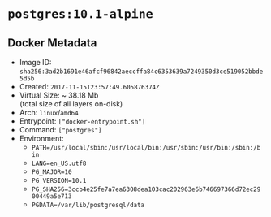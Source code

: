# `postgres:10.1-alpine`

## Docker Metadata

- Image ID: `sha256:3ad2b1691e46afcf96842aeccffa84c6353639a7249350d3ce519052bbde5d5b`
- Created: `2017-11-15T23:57:49.605876374Z`
- Virtual Size: ~ 38.18 Mb  
  (total size of all layers on-disk)
- Arch: `linux`/`amd64`
- Entrypoint: `["docker-entrypoint.sh"]`
- Command: `["postgres"]`
- Environment:
  - `PATH=/usr/local/sbin:/usr/local/bin:/usr/sbin:/usr/bin:/sbin:/bin`
  - `LANG=en_US.utf8`
  - `PG_MAJOR=10`
  - `PG_VERSION=10.1`
  - `PG_SHA256=3ccb4e25fe7a7ea6308dea103cac202963e6b746697366d72ec2900449a5e713`
  - `PGDATA=/var/lib/postgresql/data`
